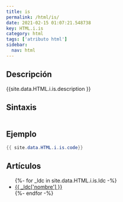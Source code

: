 ```yaml
---
title: is
permalink: /html/is/
date: 2021-02-15 01:07:21.548738
key: HTML.i.is
category: html
tags: ['atributo html']
sidebar: 
  nav: html
---
```


## Descripción
{{site.data.HTML.i.is.description }}

## Sintaxis
~~~html
~~~

## Ejemplo
~~~java
{{ site.data.HTML.i.is.code}}
~~~

## Artículos
<ul>
{%- for _ldc in site.data.HTML.i.is.ldc -%}
   <li>
       <a href="{{_ldc['url'] }}">{{ _ldc['nombre'] }}</a>
   </li>
{%- endfor -%}
</ul>

